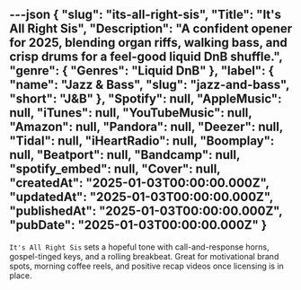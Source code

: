 ---json
{
  "slug": "its-all-right-sis",
  "Title": "It's All Right Sis",
  "Description": "A confident opener for 2025, blending organ riffs, walking bass, and crisp drums for a feel-good liquid DnB shuffle.",
  "genre": {
    "Genres": "Liquid DnB"
  },
  "label": {
    "name": "Jazz & Bass",
    "slug": "jazz-and-bass",
    "short": "J&B"
  },
  "Spotify": null,
  "AppleMusic": null,
  "iTunes": null,
  "YouTubeMusic": null,
  "Amazon": null,
  "Pandora": null,
  "Deezer": null,
  "Tidal": null,
  "iHeartRadio": null,
  "Boomplay": null,
  "Beatport": null,
  "Bandcamp": null,
  "spotify_embed": null,
  "Cover": null,
  "createdAt": "2025-01-03T00:00:00.000Z",
  "updatedAt": "2025-01-03T00:00:00.000Z",
  "publishedAt": "2025-01-03T00:00:00.000Z",
  "pubDate": "2025-01-03T00:00:00.000Z"
}
---

`It's All Right Sis` sets a hopeful tone with call-and-response horns, gospel-tinged keys, and a rolling breakbeat. Great for motivational brand spots, morning coffee reels, and positive recap videos once licensing is in place.
